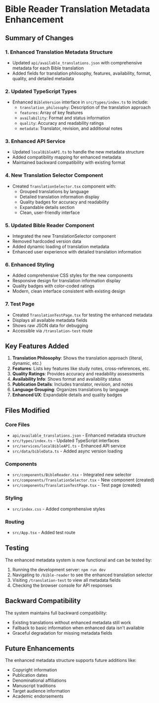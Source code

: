 # Bible Reader Translation Metadata Enhancement

## Summary of Changes

### 1. Enhanced Translation Metadata Structure
- Updated `api/available_translations.json` with comprehensive metadata for each Bible translation
- Added fields for translation philosophy, features, availability, format, quality, and detailed metadata

### 2. Updated TypeScript Types
- Enhanced `BibleVersion` interface in `src/types/index.ts` to include:
  - `translation_philosophy`: Description of the translation approach
  - `features`: Array of key features
  - `availability`: Format and status information
  - `quality`: Accuracy and readability ratings
  - `metadata`: Translator, revision, and additional notes

### 3. Enhanced API Service
- Updated `localBibleAPI.ts` to handle the new metadata structure
- Added compatibility mapping for enhanced metadata
- Maintained backward compatibility with existing format

### 4. New Translation Selector Component
- Created `TranslationSelector.tsx` component with:
  - Grouped translations by language
  - Detailed translation information display
  - Quality badges for accuracy and readability
  - Expandable details section
  - Clean, user-friendly interface

### 5. Updated Bible Reader Component
- Integrated the new TranslationSelector component
- Removed hardcoded version data
- Added dynamic loading of translation metadata
- Enhanced user experience with detailed translation information

### 6. Enhanced Styling
- Added comprehensive CSS styles for the new components
- Responsive design for translation information display
- Quality badges with color-coded ratings
- Modern, clean interface consistent with existing design

### 7. Test Page
- Created `TranslationTestPage.tsx` for testing the enhanced metadata
- Displays all available metadata fields
- Shows raw JSON data for debugging
- Accessible via `/translation-test` route

## Key Features Added

1. **Translation Philosophy**: Shows the translation approach (literal, dynamic, etc.)
2. **Features**: Lists key features like study notes, cross-references, etc.
3. **Quality Ratings**: Provides accuracy and readability assessments
4. **Availability Info**: Shows format and availability status
5. **Publication Details**: Includes translator, revision, and notes
6. **Language Grouping**: Organizes translations by language
7. **Enhanced UX**: Expandable details and quality badges

## Files Modified

### Core Files
- `api/available_translations.json` - Enhanced metadata structure
- `src/types/index.ts` - Updated TypeScript interfaces
- `src/services/localBibleAPI.ts` - Enhanced API service
- `src/data/bibleData.ts` - Added async version loading

### Components
- `src/components/BibleReader.tsx` - Integrated new selector
- `src/components/TranslationSelector.tsx` - New component (created)
- `src/components/TranslationTestPage.tsx` - Test page (created)

### Styling
- `src/index.css` - Added comprehensive styles

### Routing
- `src/App.tsx` - Added test route

## Testing

The enhanced metadata system is now functional and can be tested by:
1. Running the development server: `npm run dev`
2. Navigating to `/bible-reader` to see the enhanced translation selector
3. Visiting `/translation-test` to view all metadata fields
4. Checking the browser console for API responses

## Backward Compatibility

The system maintains full backward compatibility:
- Existing translations without enhanced metadata still work
- Fallback to basic information when enhanced data isn't available
- Graceful degradation for missing metadata fields

## Future Enhancements

The enhanced metadata structure supports future additions like:
- Copyright information
- Publication dates
- Denominational affiliations
- Manuscript traditions
- Target audience information
- Academic endorsements
